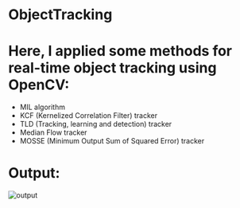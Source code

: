 # ObjectTracking
# Here, I applied some methods for real-time object tracking using OpenCV:
- MIL algorithm 
- KCF (Kernelized Correlation Filter) tracker
- TLD (Tracking, learning and detection) tracker
- Median Flow tracker
- MOSSE (Minimum Output Sum of Squared Error) tracker
# Output:
![output](https://user-images.githubusercontent.com/52019849/114963222-302e4d80-9ea7-11eb-8126-e7ece342cb3f.PNG)
